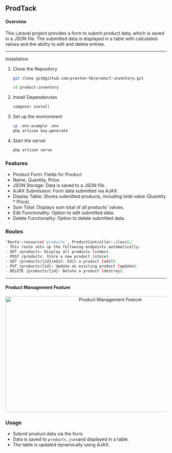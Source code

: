 
## ProdTack

#### Overview
This Laravel project provides a form to submit product data, which is saved in a JSON file. The submitted data is displayed in a table with calculated values and the ability to edit and delete entries.

---

Installation

1. Clone the Repository
   
   ```bash
   git clone git@github.com:preston-56/product-inventory.git

   cd product-inventory

   ```

2. Install Dependencies
   
   ```bash
   composer install

   ```

3. Set up the environment
   
   ```bash
   cp .env.example .env
   php artisan key:generate

   ```
4. Start the server
   
   ```bash
   php artisan serve

   ```

### Features
- Product Form: Fields for Product 
- Name, Quantity, Price.
- JSON Storage: Data is saved to a JSON file.
- AJAX Submission: Form data submitted via AJAX.
- Display Table: Shows submitted products, including total value (Quantity * Price).
- Sum Total: Displays sum total of all products' values.
- Edit Functionality: Option to edit submitted data.
- Delete Functionality: Option to delete submitted data.

### Routes
```bash
`Route::resource('products', ProductController::class);`
- This route sets up the following endpoints automatically:
- GET /products: Display all products (index).
- POST /products: Store a new product (store).
- GET /products/{id}/edit: Edit a product (edit).
- PUT /products/{id}: Update an existing product (update).
- DELETE /products/{id}: Delete a product (destroy).
```

---

#### Product Management Feature

<div style="text-align: center;">
    <img src="./public/products.gif" alt="Product Management Feature" width="640" height="360">
</div>


### Usage
- Submit product data via the form.
- Data is saved to `products.json`and displayed in a table.
- The table is updated dynamically using AJAX.
